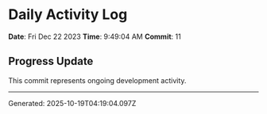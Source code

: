 # Daily Activity Log

**Date**: Fri Dec 22 2023
**Time**: 9:49:04 AM
**Commit**: 11

## Progress Update

This commit represents ongoing development activity.

---
Generated: 2025-10-19T04:19:04.097Z
